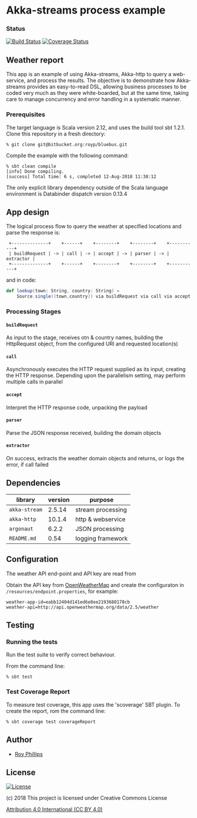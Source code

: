 # Akka-streams process example
### Status
[![Build Status](https://travis-ci.org/sothach/jetstream.png)](https://travis-ci.org/sothach/jetstream)
[![Coverage Status](https://coveralls.io/repos/github/sothach/jetstream/badge.svg)](https://coveralls.io/github/sothach/jetstream)

## Weather report
This app is an example of using Akka-streams, Akka-http to query a web-service, and process the results.
The objective is to demonstrate how Akka-streams provides an easy-to-read DSL, allowing business processes to be 
coded very much as they were white-boarded, but at the same time, taking care to manage concurrency and error handling
in a systematic manner.
### Prerequisites 
The target language is Scala version 2.12, and uses the build tool sbt 1.2.1.
Clone this repository in a fresh directory:
```git
% git clone git@bitbucket.org:royp/bluebus.git
```
Compile the example with the following command:
```sbtshell
% sbt clean compile
[info] Done compiling.
[success] Total time: 6 s, completed 12-Aug-2018 11:38:12
```
The only explicit library dependency outside of the Scala language environment is Databinder dispatch version 0.13.4

## App design

The logical process flow to query the weather at specified locations and parse the response is:
```
 +--------------+    +------+    +--------+    +--------+    +-----------+ 
 | buildRequest | -> | call | -> | accept | -> | parser | -> | extractor |             
 +--------------+    +------+    +--------+    +--------+    +-----------+  
```
and in code:
```scala
def lookup(town: String, country: String) =
    Source.single((town,country)) via buildRequest via call via accept via parser via diversion via extractor runWith Sink.seq
```
### Processing Stages
#### `buildRequest`
As input to the stage, receives otn & country names, building the HttpRequest object, from the configured URI and requested location(s)
#### `call`
Asynchronously executes the HTTP request supplied as its input, creating the HTTP response.  Depending upon the parallelism setting,
may perform multiple calls in parallel
#### `accept`
Interpret the HTTP response code, unpacking the payload
#### `parser`
Parse the JSON response received, building the domain objects
#### `extractor`
On success, extracts the weather domain objects and returns, or logs the error, if call failed

## Dependencies

| library        | version  | purpose           |
|----------------|----------|-------------------|
| `akka-stream`  |  2.5.14  | stream processing |
| `akka-http`    |  10.1.4  | http & webservice |
| `argonaut`     |  6.2.2   | JSON processing   |
| `README.md`    |  0.54    | logging framework |

## Configuration
The weather API end-point and API key are read from 

Obtain the API key from [OpenWeatherMap](https://openweathermap.org/appid) and create the configuraton in
`/resources/endpoint.properties`, for example:
```properties
weather-app-id=eabb12404d141ed6e8ee2193688178cb
weather-api=http://api.openweathermap.org/data/2.5/weather
```



## Testing
### Running the tests
Run the test suite to verify correct behaviour.  

From the command line:
```sbtshell
% sbt test
```
### Test Coverage Report
To measure test coverage, this app uses the 'scoverage' SBT plugin.
To create the report, rom the command line:
```sbtshell
% sbt coverage test coverageReport
```

## Author
* [Roy Phillips](mailto:phillips.roy@gmail.com)

## License
[![License](https://licensebuttons.net/l/by/3.0/88x31.png)](https://creativecommons.org/licenses/by/4.0/) 

(c) 2018 This project is licensed under Creative Commons License

[Attribution 4.0 International (CC BY 4.0)](file:LICENSE.md)
